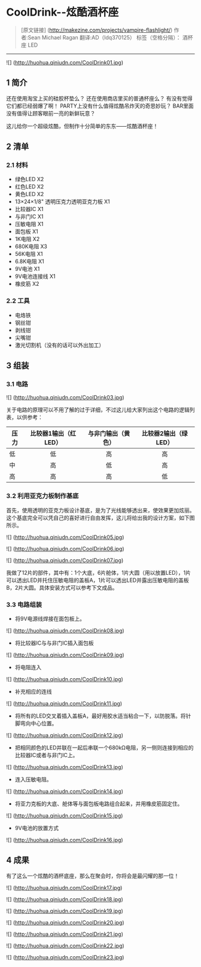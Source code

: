 ﻿# CoolDrink--炫酷酒杯座
>[原文链接] (http://makezine.com/projects/vampire-flashlight/) 
作者:Sean Michael Ragan 翻译:AD（ldq370125）
标签（空格分隔）： 酒杯座 LED 

---

![] (http://huohua.qiniudn.com/CoolDrink01.jpg)

## 1 简介

还在使用淘宝上买的硅胶杯垫么？
还在使用商店里买的普通杯座么？
有没有觉得它们都已经弱爆了啊！
PARTY上没有什么值得炫酷吊炸天的奇思妙玩？
BAR里面没有值得让顾客眼前一亮的新鲜玩意？

这儿给你一个超级炫酷，但制作十分简单的东东——炫酷酒杯座！

## 2 清单
### 2.1 材料
- 绿色LED X2
- 红色LED X2
- 黄色LED X2
- 13×24×1/8" 透明压克力透明亚克力板 X1
- 比较器IC X1
- 与非门IC X1
- 压敏电阻 X1
- 面包板 X1
- 1K电阻 X2
- 680K电阻 X3
- 56K电阻 X1
- 6.8K电阻 X1
- 9V电池 X1
- 9V电池连接线 X1
- 橡皮筋 X2

### 2.2 工具
- 电烙铁
- 钢丝钳
- 剥线钳
- 尖嘴钳
- 激光切割机（没有的话可以外出加工）

## 3 组装
### 3.1 电路
![] (http://huohua.qiniudn.com/CoolDrink03.jpg)

关于电路的原理可以不用了解的过于详细，不过这儿给大家列出这个电路的逻辑列表，以供参考：

| 压力        | 比较器1输出（红LED）   |  与非门输出（黄色） |  比较器2输出（绿LED） |
| --------   | :-----:  | :----:  | :----:  |
|低|低|高|高| 
|中|高|低|高| 
|高|高|高|低| 

### 3.2 利用亚克力板制作基底

首先，使用透明的亚克力板设计基底，是为了光线能够透出来，使效果更加炫丽。
这个基底完全可以凭自己的喜好进行自由发挥，这儿将给出我的设计方案，如下图所示。

![] (http://huohua.qiniudn.com/CoolDrink05.jpg)

![] (http://huohua.qiniudn.com/CoolDrink06.jpg)

![] (http://huohua.qiniudn.com/CoolDrink07.jpg)

我做了12片的部件，其中有：1个大底，6片舱体，1片大圆（用以放置LED），1片可以透出LED并托住压敏电阻的盖板A，1片可以透出LED并露出压敏电阻的盖板B，2片大圆。具体安装方式可以参考下文成品。

### 3.3 电路组装
- 将9V电源线焊接在面包板上。

![] (http://huohua.qiniudn.com/CoolDrink08.jpg)

- 将比较器IC与与非门IC插入面包板

![] (http://huohua.qiniudn.com/CoolDrink09.jpg)

- 将电阻连入

![] (http://huohua.qiniudn.com/CoolDrink10.jpg)

- 补充相应的连线

![] (http://huohua.qiniudn.com/CoolDrink11.jpg)

- 将所有的LED交叉着插入盖板A，最好用胶水适当粘合一下，以防脱落。将针脚弯向中心位置。

![] (http://huohua.qiniudn.com/CoolDrink12.jpg)

- 把相同颜色的LED并联在一起后串联一个680kΩ电阻，另一侧则连接到相应的比较器IC或者与非门IC上。

![] (http://huohua.qiniudn.com/CoolDrink13.jpg)

- 连入压敏电阻。

![] (http://huohua.qiniudn.com/CoolDrink14.jpg)

- 将亚力克板的大底、舱体等与面包板电路组合起来，并用橡皮筋固定住。

![] (http://huohua.qiniudn.com/CoolDrink15.jpg)

- 9V电池的放置方式

![] (http://huohua.qiniudn.com/CoolDrink16.jpg)

## 4 成果

有了这么一个炫酷的酒杯底座，那么在聚会时，你将会是最闪耀的那一位！

![] (http://huohua.qiniudn.com/CoolDrink17.jpg)

![] (http://huohua.qiniudn.com/CoolDrink18.jpg)

![] (http://huohua.qiniudn.com/CoolDrink19.jpg)

![] (http://huohua.qiniudn.com/CoolDrink20.jpg)

![] (http://huohua.qiniudn.com/CoolDrink21.jpg)

![] (http://huohua.qiniudn.com/CoolDrink22.jpg)

![] (http://huohua.qiniudn.com/CoolDrink23.jpg)





